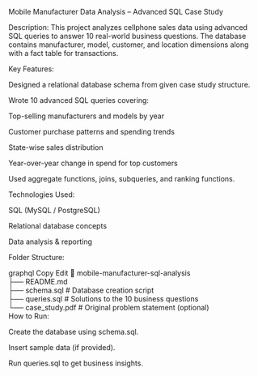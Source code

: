Mobile Manufacturer Data Analysis – Advanced SQL Case Study

Description:
This project analyzes cellphone sales data using advanced SQL queries to answer 10 real-world business questions.
The database contains manufacturer, model, customer, and location dimensions along with a fact table for transactions.

Key Features:

Designed a relational database schema from given case study structure.

Wrote 10 advanced SQL queries covering:

Top-selling manufacturers and models by year

Customer purchase patterns and spending trends

State-wise sales distribution

Year-over-year change in spend for top customers

Used aggregate functions, joins, subqueries, and ranking functions.

Technologies Used:

SQL (MySQL / PostgreSQL)

Relational database concepts

Data analysis & reporting

Folder Structure:

graphql
Copy
Edit
📂 mobile-manufacturer-sql-analysis  
 ├── README.md  
 ├── schema.sql          # Database creation script  
 ├── queries.sql         # Solutions to the 10 business questions  
 └── case_study.pdf      # Original problem statement (optional)  
How to Run:

Create the database using schema.sql.

Insert sample data (if provided).

Run queries.sql to get business insights.
